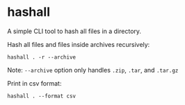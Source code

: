 # hashall
A simple CLI tool to hash all files in a directory.

Hash all files and files inside archives recursively:
```console
hashall . -r --archive
```

Note: `--archive` option only handles `.zip`, `.tar`, and `.tar.gz`

Print in csv format:
```console
hashall . --format csv
```